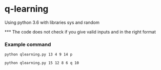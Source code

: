 # q-learning

Using python 3.6 with libraries sys and random

*** The code does not check if you give valid inputs and in the right format

### Example command
```
python qlearning.py 13 4 9 14 p
```

```
python qlearning.py 15 12 8 6 q 10
```
